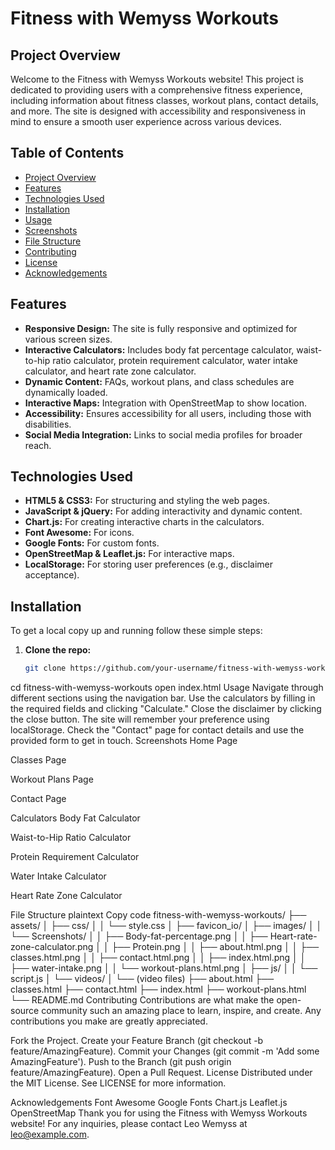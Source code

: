# Fitness with Wemyss Workouts

## Project Overview

Welcome to the Fitness with Wemyss Workouts website! This project is dedicated to providing users with a comprehensive fitness experience, including information about fitness classes, workout plans, contact details, and more. The site is designed with accessibility and responsiveness in mind to ensure a smooth user experience across various devices.

## Table of Contents

- [Project Overview](#project-overview)
- [Features](#features)
- [Technologies Used](#technologies-used)
- [Installation](#installation)
- [Usage](#usage)
- [Screenshots](#screenshots)
- [File Structure](#file-structure)
- [Contributing](#contributing)
- [License](#license)
- [Acknowledgements](#acknowledgements)

## Features

- **Responsive Design:** The site is fully responsive and optimized for various screen sizes.
- **Interactive Calculators:** Includes body fat percentage calculator, waist-to-hip ratio calculator, protein requirement calculator, water intake calculator, and heart rate zone calculator.
- **Dynamic Content:** FAQs, workout plans, and class schedules are dynamically loaded.
- **Interactive Maps:** Integration with OpenStreetMap to show location.
- **Accessibility:** Ensures accessibility for all users, including those with disabilities.
- **Social Media Integration:** Links to social media profiles for broader reach.

## Technologies Used

- **HTML5 & CSS3:** For structuring and styling the web pages.
- **JavaScript & jQuery:** For adding interactivity and dynamic content.
- **Chart.js:** For creating interactive charts in the calculators.
- **Font Awesome:** For icons.
- **Google Fonts:** For custom fonts.
- **OpenStreetMap & Leaflet.js:** For interactive maps.
- **LocalStorage:** For storing user preferences (e.g., disclaimer acceptance).

## Installation

To get a local copy up and running follow these simple steps:

1. **Clone the repo:**
   ```sh
   git clone https://github.com/your-username/fitness-with-wemyss-workouts.git
cd fitness-with-wemyss-workouts
open index.html
Usage
Navigate through different sections using the navigation bar.
Use the calculators by filling in the required fields and clicking "Calculate."
Close the disclaimer by clicking the close button. The site will remember your preference using localStorage.
Check the "Contact" page for contact details and use the provided form to get in touch.
Screenshots
Home Page

Classes Page

Workout Plans Page

Contact Page

Calculators
Body Fat Calculator

Waist-to-Hip Ratio Calculator

Protein Requirement Calculator

Water Intake Calculator

Heart Rate Zone Calculator

File Structure
plaintext
Copy code
fitness-with-wemyss-workouts/
├── assets/
│   ├── css/
│   │   └── style.css
│   ├── favicon_io/
│   ├── images/
│   │   └── Screenshots/
│   │       ├── Body-fat-percentage.png
│   │       ├── Heart-rate-zone-calculator.png
│   │       ├── Protein.png
│   │       ├── about.html.png
│   │       ├── classes.html.png
│   │       ├── contact.html.png
│   │       ├── index.html.png
│   │       ├── water-intake.png
│   │       └── workout-plans.html.png
│   ├── js/
│   │   └── script.js
│   └── videos/
│       └── (video files)
├── about.html
├── classes.html
├── contact.html
├── index.html
├── workout-plans.html
└── README.md
Contributing
Contributions are what make the open-source community such an amazing place to learn, inspire, and create. Any contributions you make are greatly appreciated.

Fork the Project.
Create your Feature Branch (git checkout -b feature/AmazingFeature).
Commit your Changes (git commit -m 'Add some AmazingFeature').
Push to the Branch (git push origin feature/AmazingFeature).
Open a Pull Request.
License
Distributed under the MIT License. See LICENSE for more information.

Acknowledgements
Font Awesome
Google Fonts
Chart.js
Leaflet.js
OpenStreetMap
Thank you for using the Fitness with Wemyss Workouts website! For any inquiries, please contact Leo Wemyss at leo@example.com.
